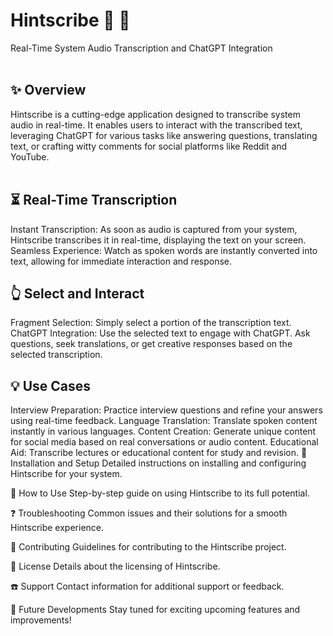# Hintscribe :microphone: :speech_balloon:<br>
Real-Time System Audio Transcription and ChatGPT Integration<br>
<br>
## :sparkles: Overview<br>
Hintscribe is a cutting-edge application designed to transcribe system audio in real-time. It enables users to interact with the transcribed text, leveraging ChatGPT for various tasks like answering questions, translating text, or crafting witty comments for social platforms like Reddit and YouTube.<br>
<br>
## :hourglass_flowing_sand: Real-Time Transcription<br>
Instant Transcription: As soon as audio is captured from your system, Hintscribe transcribes it in real-time, displaying the text on your screen.
Seamless Experience: Watch as spoken words are instantly converted into text, allowing for immediate interaction and response.<br>
## :point_up_2: Select and Interact<br>
Fragment Selection: Simply select a portion of the transcription text.
ChatGPT Integration: Use the selected text to engage with ChatGPT. Ask questions, seek translations, or get creative responses based on the selected transcription.<br>
## :bulb: Use Cases<br>
Interview Preparation: Practice interview questions and refine your answers using real-time feedback.
Language Translation: Translate spoken content instantly in various languages.
Content Creation: Generate unique content for social media based on real conversations or audio content.
Educational Aid: Transcribe lectures or educational content for study and revision.
:wrench: Installation and Setup
Detailed instructions on installing and configuring Hintscribe for your system.

:book: How to Use
Step-by-step guide on using Hintscribe to its full potential.

:question: Troubleshooting
Common issues and their solutions for a smooth Hintscribe experience.

:raising_hand: Contributing
Guidelines for contributing to the Hintscribe project.

:memo: License
Details about the licensing of Hintscribe.

:phone: Support
Contact information for additional support or feedback.

:star2: Future Developments
Stay tuned for exciting upcoming features and improvements!
